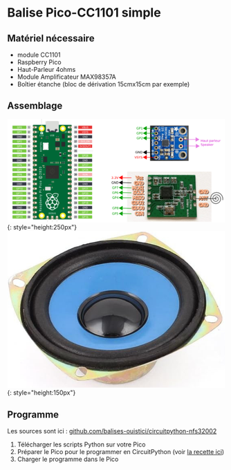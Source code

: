 # Balise Pico-CC1101 simple

## Matériel nécessaire

- module CC1101
- Raspberry Pico
- Haut-Parleur 4ohms
- Module Amplificateur MAX98357A
- Boîtier étanche (bloc de dérivation 15cmx15cm par exemple)

## Assemblage

![](plan_balise_circuitpython.jpg){: style="height:250px"}
![](speaker.jpg){: style="height:150px"}

## Programme

Les sources sont ici : 
[github.com/balises-ouistici/circuitpython-nfs32002](https://github.com/balises-ouistici/circuitpython-nfs32002)

1. Télécharger les scripts Python sur votre Pico
2. Préparer le Pico pour le programmer en CircuitPython (voir [la recette ici](../recettes/circuitpython.md))
3. Charger le programme dans le Pico
